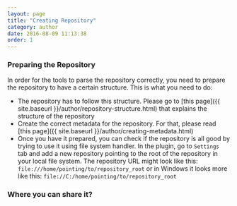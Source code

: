```yaml
---
layout: page
title: "Creating Repository"
category: author
date: 2016-08-09 11:13:38
order: 1
---
```

### Preparing the Repository
In order for the tools to parse the repository correctly, you need to prepare
 the repository to have a certain structure. This is what you need to do:
  * The repository has to follow this structure. Please go to [this page]({{ 
  site.baseurl }}/author/repository-structure.html) that explains the 
  structure of the repository
  * Create the correct metadata for the repository. For that, please read 
  [this page]({{ site.baseurl }}/author/creating-metadata.html)
  * Once you have it prepared, you can check if the repository is all good by
   trying to use it using file system handler. In the plugin, go to 
   ```Settings``` tab and add a new repository pointing to the root of the 
   repository in your local file system. The repository URL might look like 
   this: ```file:///home/pointing/to/repository_root``` or in Windows it 
   looks more like this: ``````file://C:/home/pointing/to/repository_root``````

### Where you can share it?


